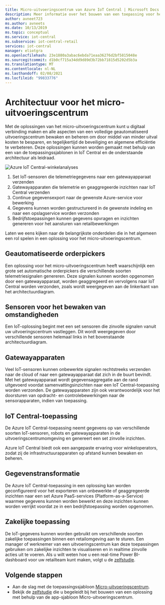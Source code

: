 ```yaml
---
title: Micro-uitvoeringscentrum van Azure IoT Central | Microsoft Docs
description: Meer informatie over het bouwen van een toepassing voor het micro-uitvoeringscentrum met behulp van onze toepassingssjabloon voor het micro-uitvoeringscentrum in IoT Central
author: avneet723
ms.author: avneets
ms.date: 10/13/2019
ms.topic: conceptual
ms.service: iot-central
ms.subservice: iot-central-retail
services: iot-central
manager: eliotgra
ms.openlocfilehash: 23e1880a3abac6ebda71eaa36276d2bf5815048e
ms.sourcegitcommit: d1b0cf715a34dd9d89d3b72bb71815d5202d5b3a
ms.translationtype: MT
ms.contentlocale: nl-NL
ms.lasthandoff: 02/08/2021
ms.locfileid: "99833776"
---
```

# <a name="micro-fulfillment-center-architecture"></a>Architectuur voor het micro-uitvoeringscentrum

Met de oplossingen van het micro-uitvoeringscentrum kunt u digitaal verbinding maken en alle aspecten van een volledige geautomatiseerd uitvoeringscentrum bewaken en beheren om door middel van minder uitval kosten te besparen, en tegelijkertijd de beveiliging en algemene efficiëntie te verbeteren. Deze oplossingen kunnen worden gemaakt met behulp van een van de toepassingssjablonen in IoT Central en de onderstaande architectuur als leidraad.

![Azure IoT Central-winkelanalyses](./media/architecture/micro-fulfillment-center-architecture-frame.png)

1. Set IoT-sensoren die telemetriegegevens naar een gatewayapparaat verzenden
2. Gatewayapparaten die telemetrie en geaggregeerde inzichten naar IoT Central verzenden
3. Continue gegevensexport naar de gewenste Azure-service voor bewerking
4. Gegevens kunnen worden gestructureerd in de gewenste indeling en naar een opslagservice worden verzonden
5. Bedrijfstoepassingen kunnen gegevens opvragen en inzichten genereren voor het aansturen van retailbewerkingen
 
Laten we eens kijken naar de belangrijkste onderdelen die in het algemeen een rol spelen in een oplossing voor het micro-uitvoeringscentrum.

## <a name="robotic-carriers"></a>Geautomatiseerde orderpickers

Een oplossing voor het micro-uitvoeringscentrum heeft waarschijnlijk een grote set automatische orderpickers die verschillende soorten telemetriesignalen genereren. Deze signalen kunnen worden opgenomen door een gatewayapparaat, worden geaggregeerd en vervolgens naar IoT Central worden verzonden, zoals wordt weergegeven aan de linkerkant van het architectuurdiagram.  

## <a name="condition-monitoring-sensors"></a>Sensoren voor het bewaken van omstandigheden

Een IoT-oplossing begint met een set sensoren die zinvolle signalen vanuit uw uitvoeringscentrum vastleggen. Dit wordt weergegeven door verschillende sensoren helemaal links in het bovenstaande architectuurdiagram.

## <a name="gateway-devices"></a>Gatewayapparaten

Veel IoT-sensoren kunnen onbewerkte signalen rechtstreeks verzenden naar de cloud of naar een gatewayapparaat dat zich in de buurt bevindt. Met het gatewayapparaat wordt gegevensaggregatie aan de rand uitgevoerd voordat samenvattingsinzichten naar een IoT Central-toepassing worden verzonden. De gatewayapparaten zijn ook verantwoordelijk voor het doorsturen van opdracht- en controlebewerkingen naar de sensorapparaten, indien van toepassing. 

## <a name="iot-central-application"></a>IoT Central-toepassing

De Azure IoT Central-toepassing neemt gegevens op van verschillende soorten IoT-sensoren, robots en gatewayapparaten in de uitvoeringscentrumomgeving en genereert een set zinvolle inzichten.

Azure IoT Central biedt ook een aangepaste ervaring voor winkeloperators, zodat zij de infrastructuurapparaten op afstand kunnen bewaken en beheren.

## <a name="data-transform"></a>Gegevenstransformatie
De Azure IoT Central-toepassing in een oplossing kan worden geconfigureerd voor het exporteren van onbewerkte of geaggregeerde inzichten naar een set Azure PaaS-services (Platform-as-a-Service) waarmee gegevens kunnen worden bewerkt en deze inzichten kunnen worden verrijkt voordat ze in een bedrijfstoepassing worden opgenomen. 

## <a name="business-application"></a>Zakelijke toepassing
De IoT-gegevens kunnen worden gebruikt om verschillende soorten zakelijke toepassingen binnen een retailomgeving aan te sturen. Een manager of werknemer van een uitvoeringscentrum kan deze toepassingen gebruiken om zakelijke inzichten te visualiseren en in realtime zinvolle acties uit te voeren. Als u wilt weten hoe u een real-time Power BI-dashboard voor uw retailteam kunt maken, volgt u de [zelfstudie](./tutorial-in-store-analytics-create-app.md).

## <a name="next-steps"></a>Volgende stappen
* Aan de slag met de toepassingssjabloon [Micro-uitvoeringscentrum](https://aka.ms/checkouttemplate). 
* Bekijk de [zelfstudie](https://aka.ms/mfc-tutorial) die u begeleidt bij het bouwen van een oplossing met behulp van de app-sjabloon Micro-uitvoeringscentrum.
